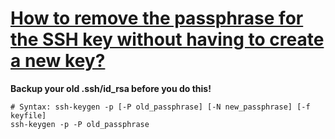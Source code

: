 # [How to remove the passphrase for the SSH key without having to create a new key?](http://stackoverflow.com/questions/112396/how-do-i-remove-the-passphrase-for-the-ssh-key-without-having-to-create-a-new-ke)

**Backup your old .ssh/id_rsa before you do this!**

```
# Syntax: ssh-keygen -p [-P old_passphrase] [-N new_passphrase] [-f keyfile]
ssh-keygen -p -P old_passphrase
```
